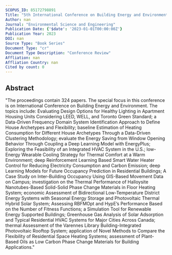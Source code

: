 ```yaml
---
SCOPUS_ID: 85172798891
Title: "5th International Conference on Building Energy and Environment, COBEE 2022"
Author: nan
Journal: "Environmental Science and Engineering"
Publication Date: {'$date': '2023-01-01T00:00:00Z'}
Publication Year: 2023
DOI: nan
Source Type: "Book Series"
Document Type: "cr"
Document Type Description: "Conference Review"
Affliation: nan
Affliation Country: nan
Cited by count: 0
---
```


## Abstract
"The proceedings contain 324 papers. The special focus in this conference is on International Conference on Building Energy and Environment. The topics include: Evaluating Design Options for Healthy Lighting in Apartment Housing Units Considering LEED, WELL, and Toronto Green Standard; a Data-Driven Frequency Domain System Identification Approach to Define House Archetypes and Flexibility; baseline Estimation of Heating Consumption for Different House Archetypes Through a Data-Driven Clustering Methodology; evaluate the Energy Saving from Window Opening Behavior Through Coupling a Deep Learning Model with EnergyPlus; Exploring the Feasibility of an Integrated HVAC System in the U.S.; low-Energy Wearable Cooling Strategy for Thermal Comfort at a Warm Environment; deep Reinforcement Learning Based Smart Water Heater Control for Reducing Electricity Consumption and Carbon Emission; deep Learning Models for Future Occupancy Prediction in Residential Buildings; A Case Study on Inter-Building Occupancy Using GIS-Based Movement Data on Campus; investigation on the Thermal Performance of Halloysite Nanotubes-Based Solid-Solid Phase Change Materials in Floor Heating System; economic Assessment of Bidirectional Low-Temperature District Energy Systems with Seasonal Energy Storage and Photovoltaic Thermal Hybrid Solar System; Assessing RBFMOpt and HypE’s Performance Based on the Number of Fitness Functions; a Simulation Tool for Renewable Energy Supported Buildings; Greenhouse Gas Analysis of Solar Adsorption and Typical Residential HVAC Systems for Major Cities Across Canada; thermal Assessment of the Varennes Library Building-Integrated Photovoltaic Rooftop System; application of Novel Methods to Compare the Flexibility of Residential Space Heating Systems; assessment of Plant-Based Oils as Low Carbon Phase Change Materials for Building Applications."
